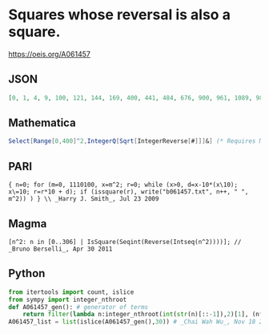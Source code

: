 # Squares whose reversal is also a square\.
https://oeis.org/A061457
## JSON
```JSON
[0, 1, 4, 9, 100, 121, 144, 169, 400, 441, 484, 676, 900, 961, 1089, 9801, 10000, 10201, 10404, 10609, 12100, 12321, 12544, 12769, 14400, 14641, 14884, 16900, 40000, 40401, 40804, 44100, 44521, 44944, 48400, 48841, 67600, 69696, 90000, 90601]
```
## Mathematica
```Mathematica
Select[Range[0,400]^2,IntegerQ[Sqrt[IntegerReverse[#]]]&] (* Requires Mathematica version 10 or later *) (* _Harvey P. Dale_, Jul 29 2019 *)
```
## PARI
```PARI
{ n=0; for (m=0, 1110100, x=m^2; r=0; while (x>0, d=x-10*(x\10); x\=10; r=r*10 + d); if (issquare(r), write("b061457.txt", n++, " ", m^2)) ) } \\ _Harry J. Smith_, Jul 23 2009
```
## Magma
```Magma
[n^2: n in [0..306] | IsSquare(Seqint(Reverse(Intseq(n^2))))]; // _Bruno Berselli_, Apr 30 2011
```
## Python
```Python
from itertools import count, islice
from sympy import integer_nthroot
def A061457_gen(): # generator of terms
    return filter(lambda n:integer_nthroot(int(str(n)[::-1]),2)[1], (n**2 for n in count(0)))
A061457_list = list(islice(A061457_gen(),30)) # _Chai Wah Wu_, Nov 18 2022
```
